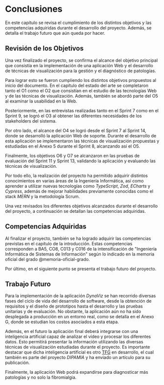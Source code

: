 # Conclusiones

En este capítulo se revisa el cumplimiento de los distintos objetivos y las competencias adquiridas durante el desarrollo del proyecto. Además, se detalla el trabajo futuro que aún queda por hacer.

## Revisión de los Objetivos

Una vez finalizado el proyecto, se confirma el alcance del objetivo principal que consistía en la implementación de una aplicación Web y el desarrollo de técnicas de visualización para la gestión y el diagnóstico de patologías.

Para lograr esto se fueron cumpliendo los distintos objetivos propuestos al inicio del documento. En el capítulo del estado del arte se completaron tanto el O1 como el O2 que consistían en el estudio de las tecnologías Web y de las técnicas de visualización. Además, también se abordó parte del O5 al examinar la usabilidad en la Web.

Posteriormente, en las entrevistas realizadas tanto en el Sprint 7 como en el Sprint 9, se logró el O3 al obtener las diferentes necesidades de los stakeholders del sistema.

Por otro lado, el alcance del O4 se logró desde el Sprint 7 al Sprint 14, donde se desarrolló la aplicación Web de soporte. Durante el desarrollo de esta aplicación se implementaron las técnicas de visualización propuestas y estudiadas en el Anexo 5 durante el Sprint 8, alcanzando así el O5.

Finalmente, los objetivos O6 y O7 se alcanzaron en las pruebas de evaluación del Sprint 11 y Sprint 13, validando la aplicación y evaluando las técnicas de visualización.

Por todo ello, la realización del proyecto ha permitido adquirir distintos conocimientos en varias áreas de la Ingeniería Informática, así como aprender a utilizar nuevas tecnologías como *TypeScript*, *Zod*, *ECharts* y *Cypress*, además de mejorar habilidades previamente conocidas como el stack *MERN* y la metodología Scrum. 

Una vez revisados los diferentes objetivos alcanzados durante el desarrollo del proyecto, a continuación se detallan las competencias adquiridas.

## Competencias Adquiridas

Al finalizar el proyecto, también se ha logrado adquirir las competencias previstas en el capítulo de la introducción. Estas competencias corresponden a BA5, CO8, C013 y C016 de la intensificación de "Ingeniería Informática de Sistemas de Información" según lo indicado en la memoria oficial del grado @memoria-oficial-grado.

Por último, en el siguiente punto se presenta el trabajo futuro del proyecto.

## Trabajo Futuro

Para la implementación de la aplicación *DynaViz* se han recorrido diversas fases del ciclo de vida del desarrollo de software, desde la obtención de requisitos y el diseño de prototipos hasta el desarrollo y las pruebas unitarias y de evaluación. No obstante, la aplicación aún no ha sido desplegada a producción en un entorno real, como se detalla en el Anexo G, donde se estudian los costos asociados a esta etapa.

Además, en el futuro la aplicación final deberá integrarse con una inteligencia artificial capaz de analizar el vídeo y procesar los diferentes datos. Esto permitirá presentar la información utilizando las diversas técnicas de visualización estudiadas durante el proyecto. Es importante destacar que dicha inteligencia artificial es otro [TFG](#TFG) en desarrollo, el cual también es parte del proyecto *DIPAMIA* y ha enviado un artículo para su publicación.

Finalmente, la aplicación Web podrá expandirse para diagnosticar más patologías y no solo la fibromialgia.
